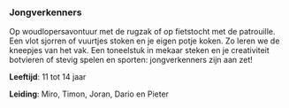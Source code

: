 ### Jongverkenners
Op woudlopersavontuur met de rugzak of op fietstocht met de patrouille. Een vlot sjorren of vuurtjes stoken en je eigen potje koken. Zo leren we de kneepjes van het vak. Een toneelstuk in mekaar steken en je creativiteit botvieren of stevig spelen en sporten: jongverkenners zijn aan zet!

**Leeftijd**: 11 tot 14 jaar

**Leiding**: Miro, Timon, Joran, Dario en Pieter
